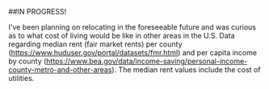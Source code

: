 ##IN PROGRESS!

I've been planning on relocating in the foreseeable future and was curious as to what cost of living would be like in other areas in the U.S. Data regarding median rent (fair market rents) per county (https://www.huduser.gov/portal/datasets/fmr.html) and per capita income by county (https://www.bea.gov/data/income-saving/personal-income-county-metro-and-other-areas). The median rent values include the cost of utilities.
